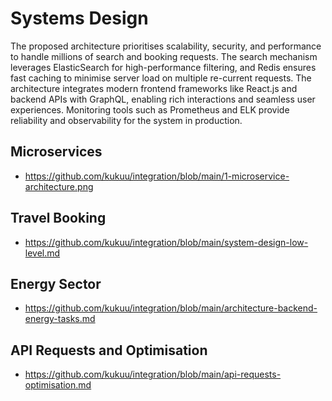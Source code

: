 # Systems Design

The proposed architecture prioritises scalability, security, and performance to handle millions of search and booking requests. The search mechanism leverages ElasticSearch for high-performance filtering, and Redis ensures fast caching to minimise server load on multiple re-current requests. The architecture integrates modern frontend frameworks like React.js and backend APIs with GraphQL, enabling rich interactions and seamless user experiences. Monitoring tools such as Prometheus and ELK provide reliability and observability for the system in production. 


## Microservices
- https://github.com/kukuu/integration/blob/main/1-microservice-architecture.png

## Travel Booking

- https://github.com/kukuu/integration/blob/main/system-design-low-level.md

## Energy Sector 

- https://github.com/kukuu/integration/blob/main/architecture-backend-energy-tasks.md

## API Requests and Optimisation

- https://github.com/kukuu/integration/blob/main/api-requests-optimisation.md
